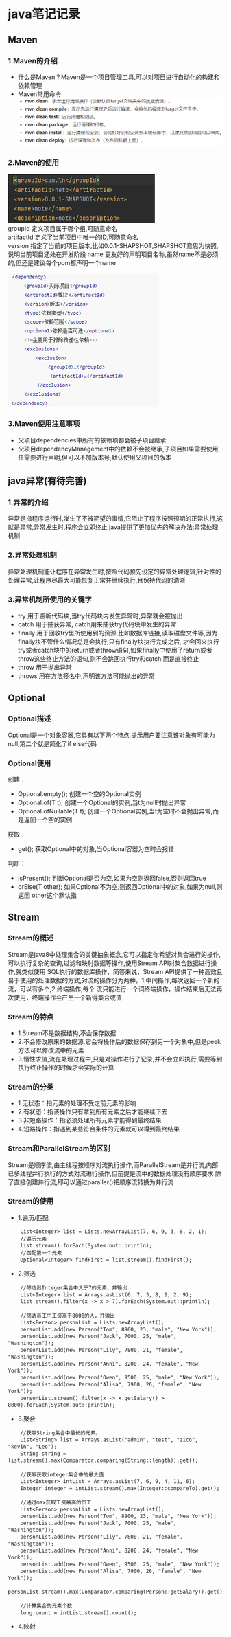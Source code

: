 # java笔记记录

## Maven

### 1.Maven的介绍
* 什么是Maven？Maven是一个项目管理工具,可以对项目进行自动化的构建和依赖管理
* Maven常用命令 
![](./maven/img/1.jpg)

### 2.Maven的使用
![](./maven/img/2.jpg) <br/>
groupId 定义项目属于哪个组,可随意命名 <br/>
artifactId 定义了当前项目中唯一的ID,可随意命名 <br/>
version 指定了当前的项目版本,比如0.0.1-SHAPSHOT,SHAPSHOT意思为快照,说明当前项目还处在开发阶段
name 更友好的声明项目名称,虽然name不是必须的,但还是建议每个pom都声明一个name 

![](./maven/img/3.jpg) <br/>

### 3.Maven使用注意事项
* 父项目dependencies中所有的依赖项都会被子项目继承
* 父项目dependencyManagement中的依赖不会被继承,子项目如果需要使用,任需要进行声明,但可以不加版本号,默认使用父项目的版本

## java异常(有待完善)

### 1.异常的介绍
异常是指程序运行时,发生了不被期望的事情,它阻止了程序按照预期的正常执行,这就是异常,异常发生时,程序会立即终止
java提供了更加优先的解决办法:异常处理机制

### 2.异常处理机制
异常处理机制能让程序在异常发生时,按照代码预先设定的异常处理逻辑,针对性的处理异常,让程序尽最大可能恢复正常并继续执行,且保持代码的清晰

### 3.异常机制所使用的关键字
* try 用于监听代码块,当try代码块内发生异常时,异常就会被抛出
* catch 用于捕获异常, catch用来捕获try代码块中发生的异常
* finally 用于回收try里所使用到的资源,比如数据库链接,读取磁盘文件等,因为finally块不管什么情况总是会执行,只有finally块执行完成之后,
才会回来执行try或者catch块中的return或者throw语句,如果finally中使用了return或者throw这些终止方法的语句,则不会跳回执行try和catch,而是直接终止
* throw 用于抛出异常
* throws 用在方法签名中,声明该方法可能抛出的异常

## Optional

### Optional描述
Optional是一个对象容器,它具有以下两个特点,提示用户要注意该对象有可能为null,第二个就是简化了if else代码

### Optional使用
创建：
* Optional.empty(); 创建一个空的Optional实例
* Optional.of(T t); 创建一个Optional的实例,当t为null时抛出异常
* Optional.ofNullable(T t); 创建一个Optional实例,当t为空时不会抛出异常,而是返回一个空的实例

获取：
* get(); 获取Optional中的对象,当Optional容器为空时会报错

判断：
* isPresent(); 判断Optional是否为空,如果为空则返回false,否则返回true
* orElse(T other); 如果Optional不为空,则返回Optional中的对象,如果为null,则返回 other这个默认指

## Stream

### Stream的概述
Stream是java8中处理集合的关键抽象概念,它可以指定你希望对集合进行的操作,可以执行复杂的查询,过滤和映射数据等操作,使用Stream API对集合数据进行操作,就类似使用
SQL执行的数据库操作，简答来说，Stream API提供了一种高效且易于使用的处理数据的方式,对流的操作分为两种，1.中间操作,每次返回一个新的流，可以有多个,2.终端操作,每个
流只能进行一个词终端操作，操作结束后无法再次使用，终端操作会产生一个新得集合或值

### Stream的特点
* 1.Stream不是数据结构,不会保存数据
* 2.不会修改原来的数据源,它会将操作后的数据保存到另一个对象中,但是peek方法可以修改流中的元素
* 3.惰性求值,流在处理过程中,只是对操作进行了记录,并不会立即执行,需要等到执行终止操作的时候才会实际的计算

### Stream的分类
* 1.无状态：指元素的处理不受之前元素的影响
* 2.有状态：指该操作只有拿到所有元素之后才能继续下去
* 3.非短路操作：指必须处理所有元素才能得到最终结果
* 4.短路操作：指遇到某些符合条件的元素就可以得到最终结果

### Stream和ParallelStream的区别
Stream是顺序流,由主线程按顺序对流执行操作,而ParallelStream是并行流,内部已多线程并行执行的方式对流进行操作,但前提是流中的数据处理没有顺序要求
除了直接创建并行流,耶可以通过paraller()把顺序流转换为并行流

### Stream的使用
* 1.遍历/匹配
````
	List<Integer> list = Lists.newArrayList(7, 6, 9, 3, 8, 2, 1);
	//遍历元素
	list.stream().forEach(System.out::println);
	//匹配第一个元素
	Optional<Integer> findFirst = list.stream().findFirst();
````

* 2.筛选
````
	//筛选出Integer集合中大于7的元素，并输出
	List<Integer> list = Arrays.asList(6, 7, 3, 8, 1, 2, 9);
	list.stream().filter(x -> x > 7).forEach(System.out::println);

	//筛选员工中工资高于8000的人，并输出
	List<Person> personList = Lists.newArrayList();
	personList.add(new Person("Tom", 8900, 23, "male", "New York"));
	personList.add(new Person("Jack", 7000, 25, "male", "Washington"));
	personList.add(new Person("Lily", 7800, 21, "female", "Washington"));
	personList.add(new Person("Anni", 8200, 24, "female", "New York"));
	personList.add(new Person("Owen", 9500, 25, "male", "New York"));
	personList.add(new Person("Alisa", 7900, 26, "female", "New York"));
	personList.stream().filter(x -> x.getSalary() > 8000).forEach(System.out::println);
````

* 3.聚合
````
	//获取String集合中最长的元素。
	List<String> list = Arrays.asList("admin", "test", "zico", "kevin", "Leo");
	String string = list.stream().max(Comparator.comparing(String::length)).get();
	
	//获取获取integer集合中的最大值
	List<Integer> intList = Arrays.asList(7, 6, 9, 4, 11, 6);
	Integer integer = intList.stream().max(Integer::compareTo).get();
	
	//通过max获取工资最高的员工
	List<Person> personList = Lists.newArrayList();
	personList.add(new Person("Tom", 8900, 23, "male", "New York"));
	personList.add(new Person("Jack", 7000, 25, "male", "Washington"));
	personList.add(new Person("Lily", 7800, 21, "female", "Washington"));
	personList.add(new Person("Anni", 8200, 24, "female", "New York"));
	personList.add(new Person("Owen", 9500, 25, "male", "New York"));
	personList.add(new Person("Alisa", 7900, 26, "female", "New York"));
	personList.stream().max(Comparator.comparing(Person::getSalary)).get();

	//计算集合的元素个数
	long count = intList.stream().count();
````

* 4.映射

